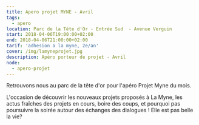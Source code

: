 ```yaml
---
title: Apero projet MYNE - Avril
tags:
  - apero
location: Parc de la Tête d'Or - Entrée Sud  - Avenue Verguin
start: 2018-04-06T19:00:00+02:00
end: 2018-04-06T21:00:00+02:00
tarif: 'adhesion a la myne, 2e/an'
cover: /img/lamyneprojet.jpg
description: Apéro porteur de projet - Avril
node:
  - apero-projet
---
```

Retrouvons nous au parc de la tête d'or pour l'apéro Projet Myne du mois.



L'occasion de découvrir les nouveaux projets proposés à La Myne, les actus fraîches des projets en cours, boire des coups, et pourquoi pas poursuivre la soirée autour des échanges des dialogues ! Elle est pas belle la vie?
